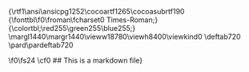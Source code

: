 {\rtf1\ansi\ansicpg1252\cocoartf1265\cocoasubrtf190
{\fonttbl\f0\froman\fcharset0 Times-Roman;}
{\colortbl;\red255\green255\blue255;}
\margl1440\margr1440\vieww18780\viewh8400\viewkind0
\deftab720
\pard\pardeftab720

\f0\fs24 \cf0 ## This is a markdown file}